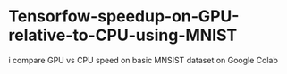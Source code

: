 # Tensorfow-speedup-on-GPU-relative-to-CPU-using-MNIST
i compare GPU vs CPU speed on basic MNSIST dataset on Google Colab
